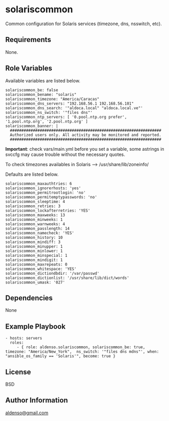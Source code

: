 solariscommon
=============

Common configuration for Solaris services (timezone, dns, nsswitch, etc).

Requirements
------------

None.

Role Variables
--------------

Available variables are listed below.

    solariscommon_be: false
    solariscommon_bename: "solaris"
    solariscommon_timezone: "America/Caracas"
    solariscommon_dns_servers: "192.168.56.1 192.168.56.101"
    solariscommon_dns_search: '"aldoca.local" "aldoca.local.ve"'
    solariscommon_ns_switch: '"files dns"'
    solariscommon_ntp_servers: [ '0.pool.ntp.org prefer', '1.pool.ntp.org', '2.pool.ntp.org' ]
    solariscommon_banner: |
      ##################################################################
      Authorized users only. All activity may be monitored and reported.
      ##################################################################

**Important**: check vars/main.yml before you set a variable, some astrings in svccfg may cause trouble without the necessary quotes.

To check timezones availables in Solaris --> /usr/share/lib/zoneinfo/

Defaults are listed below.

    solariscommon_maxauthtries: 6
    solariscommon_ignorerhosts: 'yes'
    solariscommon_permitrootlogin: 'no'
    solariscommon_permitemptypasswords: 'no'
    solariscommon_sleeptime: 4
    solariscommon_retries: 3
    solariscommon_lockafterretries: 'YES'
    solariscommon_maxweeks: 13
    solariscommon_minweeks: 1
    solariscommon_warnweeks: 4
    solariscommon_passlength: 14
    solariscommon_namecheck: 'YES'
    solariscommon_history: 10
    solariscommon_mindiff: 3
    solariscommon_minupper: 1
    solariscommon_minlower: 1
    solariscommon_minspecial: 1
    solariscommon_mindigit: 1
    solariscommon_maxrepeats: 0
    solariscommon_whitespace: 'YES'
    solariscommon_dictiondbdir: '/var/passwd'
    solariscommon_dictionlist: '/usr/share/lib/dict/words'
    solariscommon_umask: '027'

Dependencies
------------

None

Example Playbook
----------------

    - hosts: servers
      roles:
         - { role: aldenso.solariscommon, solariscommon_be: true, timezone: "America/New_York",  ns_switch: '"files dns mdns"', when: "ansible_os_family == 'Solaris'", become: true }

License
-------

BSD

Author Information
------------------

aldenso@gmail.com